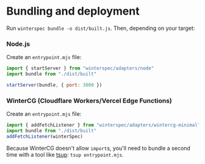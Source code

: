# Bundling and deployment

Run `winterspec bundle -o dist/built.js`. Then, depending on your target:

### Node.js

Create an `entrypoint.mjs` file:

```js
import { startServer } from "winterspec/adapters/node"
import bundle from "./dist/built"

startServer(bundle, { port: 3000 })
```

### WinterCG (Cloudflare Workers/Vercel Edge Functions)

Create an `entrypoint.mjs` file:

```js
import { addFetchListener } from "winterspec/adapters/wintercg-minimal"
import bundle from "./dist/built"
addFetchListener(winterSpec)
```

Because WinterCG doesn't allow `import`s, you'll need to bundle a second time with a tool like [tsup](https://github.com/egoist/tsup): `tsup entrypoint.mjs`.
